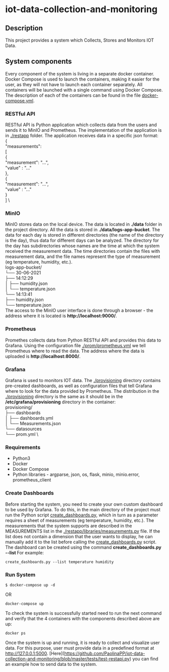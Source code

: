 # iot-data-collection-and-monitoring

## Description
This project provides a system which Collects, Stores and Monitors IOT Data.

## System components
Every component of the system is living in a separate docker container. Docker Compose is used to launch the containers, making it easier for the user, as they will not have to launch each container separately. All containers will be launched with a single command using Docker Compose. The description of each of the containers can be found in the file [docker-compose.yml](https://github.com/PaolinaPP/iot-data-collection-and-monitoring/blob/master/docker-compose.yml).

### RESTful API
RESTful API is Python application which collects data from the users and sends it to MinIO and Prometheus. The implementation of the application is in [./restapp](https://github.com/PaolinaPP/iot-data-collection-and-monitoring/tree/master/restapp) folder. The application receives data in a specific json format: \
{ \
 "measurements": \
   [ \
       { \
           "measurement": "...", \
           "value" : "..." \
       }, \
       { \
           "measurement": "...", \
           "value" : "..." \
       } \
   ] \

### MinIO
MinIO stores data on the local device. The data is located in **./data** folder in the project directory. All the data is stored in **./data/logs-app-bucket**. The data for each day is stored in different directories (the name of the directory is the day), thus data for different days can be analyzed. The directory for the day has subdirectories whose names are the time at which the system received the measurement data. The time directories contain the files with measurement data, and the file names represent the type of measurement (eg temperature, humidity, etc.).\
logs-app-bucket/ \
└── 30-06-2021	\
    ├── 14:12:29 \
    │   ├── humidity.json \
    │   └── temperature.json	 \
    └── 14:13:41 \
        ├── humidity.json	  \
        └── temperature.json \
The access to the MinIO user interface is done through a browser - the address where it is located is **http://localhost:9000/**.

### Prometheus
Promethes collects data from Python RESTful API and provides this data to Grafana. Using the configuration file [./prom/prometheus.yml](https://github.com/PaolinaPP/iot-data-collection-and-monitoring/blob/master/prom/prometheus.yml) we tell Prometheus where to read the data. The address where the data is uploaded is **http://localhost:8000/**.

### Grafana
Grafana is used to monitors IOT data. The [./provisioning](https://github.com/PaolinaPP/iot-data-collection-and-monitoring/tree/master/provisioning) directory contains pre-created dashboards, as well as configuration files that tell Grafana where to look for the data provided by Prometheus. The distribution in the [./provisioning](https://github.com/PaolinaPP/iot-data-collection-and-monitoring/tree/master/provisioning) directory is the same as it should be in the **/etc/grafana/provisioning** directory in the container: \
provisioning/ \
├── dashboards \
│   ├── dashboards.yml \
│   └── Measurements.json \
└── datasources \
    └── prom.yml \

### Requirements
- Python3
- Docker
- Docker Compose
- Python libraries - argparse, json, os, flask, minio, minio.error, prometheus_client

### Create Dashboards
Before starting the system, you need to create your own custom dashboard to be used by Grafana. To do this, in the main directory of the project must run the Python script [create_dashboards.py](https://github.com/PaolinaPP/iot-data-collection-and-monitoring/blob/master/create_dashboards.py), which in turn as a parameter requires a sheet of measurements (eg temperature, humidity, etc.). The measurements that the system supports are described in the MEASUREMENTS list in the [./restapp/libraries/measurements.py](https://github.com/PaolinaPP/iot-data-collection-and-monitoring/blob/master/restapp/libraries/measurements.py) file. If the list does not contain a dimension that the user wants to display, he can manually add it to the list before calling the [create_dashboards.py](https://github.com/PaolinaPP/iot-data-collection-and-monitoring/blob/master/create_dashboards.py) script.
The dashboard can be created using the command **create_dashboards.py --list <list-of-measurements-separated-by-space>**
For example:
```
create_dashboards.py --list temperature humidity
```

### Run System
```
$ docker-compose up -d
```
OR
```
docker-compose up
```
To check the system is successfully started need to run the next command and verify that the 4 containers with the  components described above are up:
```
docker ps
```
Once the system is up and running, it is ready to collect and visualize user data. For this purpose, user must provide data in a predefined format at http://127.0.0.1:5000. \[Here](https://github.com/PaolinaPP/iot-data-collection-and-monitoring/blob/master/tests/test-restapi.py) you can find an example how to send data to the system.
